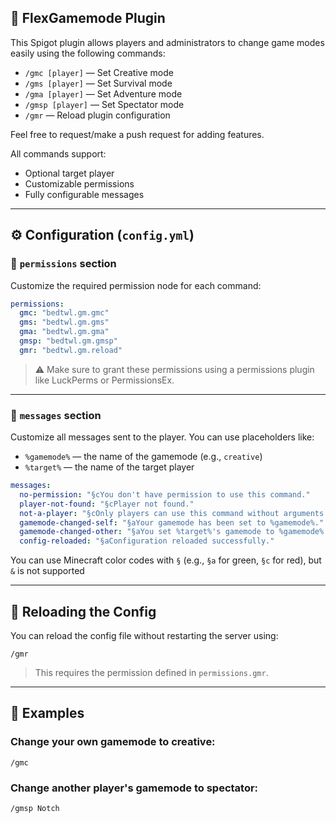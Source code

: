 ## 📄 FlexGamemode Plugin

This Spigot plugin allows players and administrators to change game modes easily using the following commands:

* `/gmc [player]` — Set Creative mode
* `/gms [player]` — Set Survival mode
* `/gma [player]` — Set Adventure mode
* `/gmsp [player]` — Set Spectator mode
* `/gmr` — Reload plugin configuration

Feel free to request/make a push request for adding features.

All commands support:

* Optional target player
* Customizable permissions
* Fully configurable messages

---

## ⚙️ Configuration (`config.yml`)

### 🔐 `permissions` section

Customize the required permission node for each command:

```yaml
permissions:
  gmc: "bedtwl.gm.gmc"
  gms: "bedtwl.gm.gms"
  gma: "bedtwl.gm.gma"
  gmsp: "bedtwl.gm.gmsp"
  gmr: "bedtwl.gm.reload"
```

> ⚠️ Make sure to grant these permissions using a permissions plugin like LuckPerms or PermissionsEx.

---

### 💬 `messages` section

Customize all messages sent to the player. You can use placeholders like:

* `%gamemode%` — the name of the gamemode (e.g., `creative`)
* `%target%` — the name of the target player

```yaml
messages:
  no-permission: "§cYou don't have permission to use this command."
  player-not-found: "§cPlayer not found."
  not-a-player: "§cOnly players can use this command without arguments."
  gamemode-changed-self: "§aYour gamemode has been set to %gamemode%."
  gamemode-changed-other: "§aYou set %target%'s gamemode to %gamemode%."
  config-reloaded: "§aConfiguration reloaded successfully."
```

You can use Minecraft color codes with `§` (e.g., `§a` for green, `§c` for red), but `&` is not supported

---

## 🔄 Reloading the Config

You can reload the config file without restarting the server using:

```
/gmr
```

> This requires the permission defined in `permissions.gmr`.

---

## 🧪 Examples

### Change your own gamemode to creative:

```
/gmc
```

### Change another player's gamemode to spectator:

```
/gmsp Notch
```